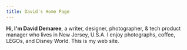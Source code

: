 ```yaml
---
title: David's Home Page
---
```


**Hi, I'm David Demaree**, a writer, designer, photographer, & tech product manager who lives in New Jersey, U.S.A. I enjoy photographs, coffee, LEGOs, and Disney World. This is my web site.